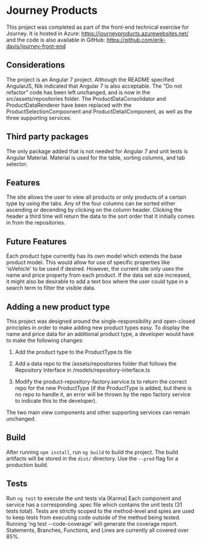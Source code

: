 # Journey Products

This project was completed as part of the front-end technical exercise for Journey. It is hosted in Azure: https://journeyproducts.azurewebsites.net/ and the code is also available in GitHub: https://github.com/erik-davis/journey-front-end

## Considerations

The project is an Angular 7 project. Although the README specified AngularJS, Nik indicated that Angular 7 is also acceptable. The "Do not refactor" code has been left unchanged, and is now in the src/assets/repositories folder. The ProductDataConsolidator and ProductDataRenderer have been replaced with the ProductSelectionCompoonent and ProductDetailComponent, as well as the three supporting services.

## Third party packages

The only package added that is not needed for Angular 7 and unit tests is Angular Material. Material is used for the table, sorting columns, and tab selector.

## Features

The site allows the user to view all products or only products of a certain type by using the tabs. Any of the four columns can be sorted either ascending or decending by clicking on the column header. Clicking the header a third time will return the data to the sort order that it initially comes in from the repositories.

## Future Features

Each product type currently has its own model which extends the base product model. This would allow for use of specific properties like 'isVehicle' to be used if desired. However, the current site only uses the name and price property from each product. If the data set size increased, it might also be desirable to add a text box where the user could type in a search term to filter the visible data.

## Adding a new product type

This project was designed around the single-responsibility and open-closed principles in order to make adding new product types easy.
To display the name and price data for an additional product type, a developer would have to make the following changes: 

1) Add the product type to the ProductType.ts file

2) Add a data repo to the /assets/repositories folder that follows the Repository Interface in /models/repository-interface.ts 

3) Modify the product-repository-factory.service.ts to return the correct repo for the new ProductType (if the ProductType is added, but there is no repo to handle it, an error will be thrown by the repo factory service to indicate this to the developer).

The two main view components and other supporting services can remain unchanged. 

## Build

After running `npm install`, run `ng build` to build the project. The build artifacts will be stored in the `dist/` directory. Use the `--prod` flag for a production build.

## Tests

Run `ng test` to execute the unit tests via [Karma]
Each component and service has a corresponding .spec file which contains the unit tests (31 tests total). Tests are strictly scoped to the method-level and spies are used to keep tests from executing code outside of the method being tested. Running 'ng test --code-coverage' will generate the coverage report. Statements, Branches, Functions, and Lines are currently all covered over 85%.